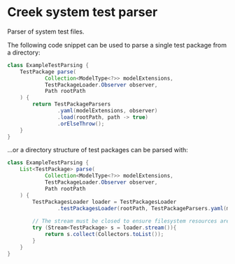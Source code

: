 # Creek system test parser

Parser of system test files.

The following code snippet can be used to parse a single test package from a directory:

```java
class ExampleTestParsing {
    TestPackage parse(
            Collection<ModelType<?>> modelExtensions,
            TestPackageLoader.Observer observer,
            Path rootPath
    ) {
        return TestPackageParsers
                .yaml(modelExtensions, observer)
                .load(rootPath, path -> true)
                .orElseThrow();
    }
}
```

...or a directory structure of test packages can be parsed with:

```java
class ExampleTestParsing {
    List<TestPackage> parse(
            Collection<ModelType<?>> modelExtensions,
            TestPackageLoader.Observer observer,
            Path rootPath
    ) {
        TestPackagesLoader loader = TestPackagesLoader
                .testPackagesLoader(rootPath, TestPackageParsers.yaml(modelExtensions, observer), path -> true);
        
        // The stream must be closed to ensure filesystem resources are released:
        try (Stream<TestPackage> s = loader.stream()){
            return s.collect(Collectors.toList());
        }
    }
}
```
